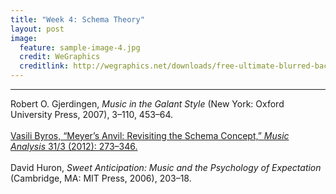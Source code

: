 ```yaml
---
title: "Week 4: Schema Theory"
layout: post
image:
  feature: sample-image-4.jpg
  credit: WeGraphics
  creditlink: http://wegraphics.net/downloads/free-ultimate-blurred-background-pack/
---
```


- - -

Robert O. Gjerdingen, *Music in the Galant Style* (New York: Oxford University Press, 2007), 3–110, 453–64. 
<br><br>
[Vasili Byros, “Meyer’s Anvil: Revisiting the Schema Concept,” *Music Analysis* 31/3 (2012): 273–346.](https://www.dropbox.com/s/h3cmf0kv4vkjntk/Byros%20-%202012%20-%20Meyer%27s%20Anvil%20Revisiting%20the%20Schema%20Concept2.pdf?dl=0) 
<br><br>
David Huron, *Sweet Anticipation: Music and the Psychology of Expectation* (Cambridge, MA: MIT Press, 2006), 203–18. 